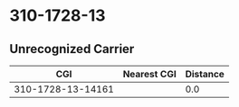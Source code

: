 # 310-1728-13
## Unrecognized Carrier


| CGI | Nearest CGI | Distance |
|-----|-------------|----------|
| 310-1728-13-14161 |  | 0.0 |
